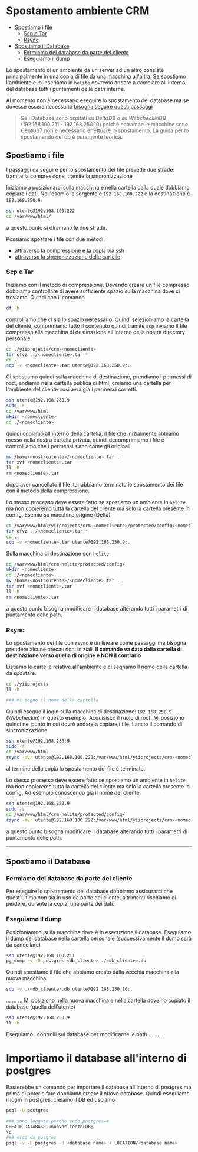 # Spostamento ambiente CRM

<!-- TOC -->

- [Spostiamo i file](#spostiamo-i-file)
    - [Scp e Tar](#scp-e-tar)
    - [Rsync](#rsync)
- [Spostiamo il Database](#spostiamo-il-database)
    - [Fermiamo del database da parte del cliente](#fermiamo-del-database-da-parte-del-cliente)
    - [Eseguiamo il dump](#eseguiamo-il-dump)

<!-- /TOC -->

Lo spostamento di un ambiente da un server ad un altro consiste principalmente in una copia di file da una macchina all'altra. 
Se spostiamo l'ambiente e lo inseriamo in `helite` dovremo andare a cambiare all'interno del database tutti i puntamenti delle path interne.


Al momento non è necessario eseguire lo spostamento dei database ma se dovesse essere necessario [bisogna seguire questi passaggi](#spostiamo-il-databasemk)
> Se i Database sono ospitati su _DeltaDB_ o su _WebcheckinDB_ (192.168.100.211 - 192.168.250.10) poichè entrambe le macchine sono CentOS7 non è necessario effettuare lo spostamento.
> La guida per lo spostamendo del db è puramente teorica.

## Spostiamo i file

I passaggi da seguire per lo spostamento dei file prevede due strade: tramite la compressione, tramite la sincronizzazione

Iniziamo a posizionarci sulla macchina e nella cartella dalla quale dobbiamo copiare i dati. Nell'esemio la sorgente è `192.168.100.222` e la destinazione è `192.168.250.9`.
```sh
ssh utente@192.168.100.222
cd /var/www/html/
```
a questo punto si diramano le due strade.

Possiamo spostare i file con due metodi:
- [attraverso la compressione e la copia via ssh](#scp-e-tar)
- [attraverso la sincronizzazione delle cartelle](#rsync)



### Scp e Tar
Iniziamo con il metodo di compressione.
Dovendo creare un file compresso dobbiamo controllare di avere sufficiente spazio sulla macchina dove ci troviamo.
Quindi con il comando 
```sh
df -h
```
controlliamo che ci sia lo spazio necessario.
Quindi selezioniamo la cartella del cliente, comprimiamo tutto il contenuto quindi tramite `scp` inviamo il file compresso alla macchina di destinazione all'interno della nostra directory personale.
```sh
cd ./yiiprojects/crm-<nomecliente>
tar cfvz ../<nomecliente>.tar *
cd ..
scp -v <nomecliente>.tar utente@192.168.250.9:.
```
Ci spostiamo quindi sulla macchina di destinazione, prendiamo i permessi di root, andiamo nella cartella publica di html, creiamo una cartella per l'ambiente del cliente cosi avrà gia i permessi corretti.
```sh
ssh utente@192.168.250.9
sudo -s
cd /var/www/html
mkdir <nomecliente>
cd ./<nomecliente>
```
quindi copiamo all'interno della cartella, il file che inizialmente abbiamo messo nella nostra cartella privata, quindi decomprimiamo i file e controlliamo che i permessi siano come gli originali
```sh
mv /home/<nostroutente>/<nomecliente>.tar .
tar xvf <nomecliente>.tar
ll -h
rm <nomecliente>.tar
```
dopo aver cancellato il file .tar  abbiamo terminato lo spostamento dei file con il metodo della compressione.

Lo stesso processo deve essere fatto se spostiamo un ambiente in `helite` ma non copieremo tutta la cartella del cliente ma solo la cartella presente in config.
Esemio su macchina origine (Delta)
```sh
cd /var/www/html/yiiprojects/crm-<nomecliente>/protected/config/<nomecliente>
tar cfvz ../<nomecliente>.tar *
cd ..
scp -v <nomecliente>.tar utente@192.168.250.9:.
```
Sulla macchina di destinazione con `helite`
```sh
cd /var/www/html/crm-helite/protected/config/
mkdir <nomecliente>
cd ./<nomecliente>
mv /home/<nostroutente>/<nomecliente>.tar .
tar xvf <nomecliente>.tar
ll -h
rm <nomecliente>.tar
```
a questo punto bisogna modificare il database alterando tutti i parametri di puntamento delle path.

### Rsync
Lo spostamento dei file con `rsync` è un lineare come passaggi ma bisogna prendere alcune precauzioni iniziali. 
**Il comando va dato dalla cartella di destinazione verso quella di origine e NON il contrario**

Listiamo le cartelle relative all'ambiente e ci segnamo il nome della cartella da spostare.
```sh
cd ./yiiprojects
ll -h

### mi segno il nome della cartella
```
Quindi eseguo il login sulla macchina di destinazione: `192.168.250.9` (_Webcheckin_) in questo esempio. Acquisisco il ruolo di root. Mi posiziono quindi nel punto in cui dovrò andare a copiare i file.
Lancio il comando di sincronizzazione
```sh
ssh utente@192.168.250.9
sudo -s
cd /var/www/html
rsync -avr utente@192.168.100.222:/var/www/html/yiiprojects/crm-<nomecliente> ./
```
al termine della copia lo spostamento dei file è terminato.

Lo stesso processo deve essere fatto se spostiamo un ambiente in `helite` ma non copieremo tutta la cartella del cliente ma solo la cartella presente in config.
Ad esempio conoscendo gia il nome del cliente
```sh
ssh utente@192.168.250.9
sudo -s
cd /var/www/html/crm-helite/protected/config/
rsync -avr utente@192.168.100.222:/var/www/html/yiiprojects/crm-<nomecliente>/protected/config/<nomecliente> ./
```
a questo punto bisogna modificare il database alterando tutti i parametri di puntamento delle path.

---

## Spostiamo il Database

### Fermiamo del database da parte del cliente
Per eseguire lo spostamento del database dobbiamo assicurarci che quest'ultimo non sia in uso da parte del cliente, altrimenti rischiamo di perdere, durante la copia, una parte dei dati.

### Eseguiamo il dump
Posizioniamoci sulla macchina dove è in esecuzione il database. 
Eseguiamo il dump del database nella cartella personale (successivamente il dump sarà da cancellare)
```sh
ssh utente@192.168.100.211
pg_dump -v -U postgres <db_cliente> ./<db_cliente>.db
```
Quindi spostiamo il file che abbiamo creato dalla vecchia macchina alla nuova macchina.
```sh
scp -v ./<db_cliente>.db utente@192.168.250.10:.
```
...
...
...
Mi posiziono nella nuova macchina e nella cartella dove ho copiato il database (quella dell'utente)
```sh
ssh utente@192.168.250.9
ll -h
```
Eseguiamo i controlli sul database per modificarne le path
...
...
..
# Importiamo il database all'interno di postgres
Basterebbe un comando per importare il database all'interno di postgres ma prima di poterlo fare dobbiamo creare il nuovo database.
Quindi eseguiamo il login in postgres, creiamo il DB ed usciamo
```sh
psql -U postgres

### sono loggato perche vedo postgres=#
CREATE DATABASE <nuovocliente>DB;
\q
### esco da posgres
psql -v -U postgres -d <database name> < LOCATION/<database name>
```





